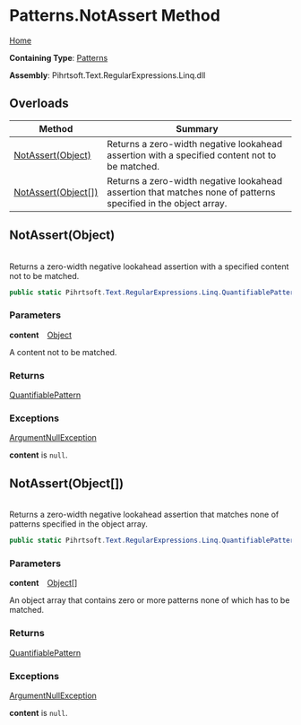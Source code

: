 # Patterns\.NotAssert Method

[Home](../../../../../../README.md)

**Containing Type**: [Patterns](../README.md)

**Assembly**: Pihrtsoft\.Text\.RegularExpressions\.Linq\.dll

## Overloads

| Method | Summary |
| ------ | ------- |
| [NotAssert(Object)](#Pihrtsoft_Text_RegularExpressions_Linq_Patterns_NotAssert_System_Object_) | Returns a zero\-width negative lookahead assertion with a specified content not to be matched\. |
| [NotAssert(Object\[\])](#Pihrtsoft_Text_RegularExpressions_Linq_Patterns_NotAssert_System_Object___) | Returns a zero\-width negative lookahead assertion that matches none of patterns specified in the object array\. |

## NotAssert\(Object\) <a id="Pihrtsoft_Text_RegularExpressions_Linq_Patterns_NotAssert_System_Object_"></a>

\
Returns a zero\-width negative lookahead assertion with a specified content not to be matched\.

```csharp
public static Pihrtsoft.Text.RegularExpressions.Linq.QuantifiablePattern NotAssert(object content)
```

### Parameters

**content** &ensp; [Object](https://docs.microsoft.com/en-us/dotnet/api/system.object)

A content not to be matched\.

### Returns

[QuantifiablePattern](../../QuantifiablePattern/README.md)

### Exceptions

[ArgumentNullException](https://docs.microsoft.com/en-us/dotnet/api/system.argumentnullexception)

**content** is `null`\.

## NotAssert\(Object\[\]\) <a id="Pihrtsoft_Text_RegularExpressions_Linq_Patterns_NotAssert_System_Object___"></a>

\
Returns a zero\-width negative lookahead assertion that matches none of patterns specified in the object array\.

```csharp
public static Pihrtsoft.Text.RegularExpressions.Linq.QuantifiablePattern NotAssert(params object[] content)
```

### Parameters

**content** &ensp; [Object](https://docs.microsoft.com/en-us/dotnet/api/system.object)\[\]

An object array that contains zero or more patterns none of which has to be matched\.

### Returns

[QuantifiablePattern](../../QuantifiablePattern/README.md)

### Exceptions

[ArgumentNullException](https://docs.microsoft.com/en-us/dotnet/api/system.argumentnullexception)

**content** is `null`\.

